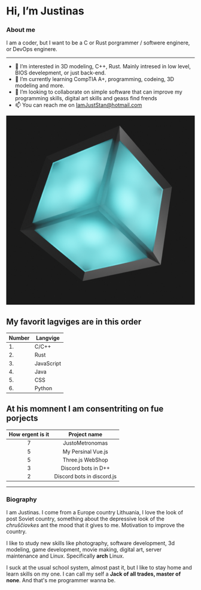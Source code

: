 # Hi, I’m Justinas
### About me

I am a coder, but I want to be a C or Rust porgrammer / softwere enginere, or DevOps enginere.

---

- 👀 I’m interested in 3D modeling, C++, Rust. Mainly intresed in low level, BIOS develepment, or just back-end.
- 🌱 I’m currently learning CompTIA A+, programming, codeing, 3D modeling and more.
- 💞️ I’m looking to collaborate on simple software that can improve my programming skills, digital art skills and geass find frends
- 📫 You can reach me on IamJustStan@hotmail.com

<!-- My img -->
<picture>
 <source media="(prefers-color-scheme: dark)" srcset="./1.png">
 <source media="(prefers-color-scheme: light)" srcset="./2.png">
 <img alt="My img is hare." src="./Defalt.png">
</picture>

## My favorit lagviges are in this order

| Number | Langvige   |
|--------|------------|
| 1.     | C/C++      |
| 2.     | Rust       |
| 3.     | JavaScript |
| 4.     | Java       |
| 5.     | CSS        |
| 6.     | Python     |

## At his momnent I am consentriting on fue porjects 

| How ergent is it |        Project name        |
|:----------------:|:--------------------------:|
|         7        |       JustoMetronomas      |
|         5        |     My Persinal Vue.js     |
|         5        |      Three.js WebShop      |
|         3        |     Discord bots in D++    |
|         2        | Discord bots in discord.js |

---

### Biography
I am Justinas. I come from a Europe country Lithuania, I love the look of post Soviet country, something about the depressive look of the *chruščiovkes* ant the mood that it gives to me. Motivation to improve the country.

I like to study new skills like photography, software development, 3d modeling, game development, movie making, digital art, server maintenance and Linux. Specifically **arch** Linux. 

I suck at the usual school system, almost past it, but I like to stay home and learn skills on my one. I can call my self a **Jack of all trades, master of none**. And that's me programmer wanna be.
